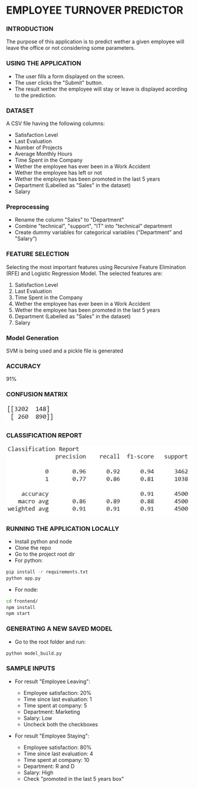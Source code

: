 # EMPLOYEE TURNOVER PREDICTOR

### INTRODUCTION
The purpose of this application is to predict wether a given employee will leave the office or not considering some parameters.

### USING THE APPLICATION
- The user fills a form displayed on the screen.
- The user clicks the "Submit" button.
- The result wether the employee will stay or leave is displayed acording to the prediction.

### DATASET
A CSV file having the following columns:
- Satisfaction Level
- Last Evaluation
- Number of Projects
- Average Monthly Hours
- Time Spent in the Company
- Wether the employee has ever been in a Work Accident
- Wether the employee has left or not
- Wether the employee has been promoted in the last 5 years
- Department (Labelled as "Sales" in the dataset)
- Salary

### Preprocessing
- Rename the column "Sales" to "Department"
- Combine "technical", "support", "IT" into "technical" department
- Create dummy variables for categorical variables ("Department" and "Salary")

### FEATURE SELECTION
Selecting the most important features using Recursive Feature Elimination (RFE) and Logistic Regression Model. The selected features are:
1. Satisfaction Level
2. Last Evaluation
3. Time Spent in the Company
4. Wether the employee has ever been in a Work Accident
5. Wether the employee has been promoted in the last 5 years
6. Department (Labelled as "Sales" in the dataset)
7. Salary

### Model Generation
SVM is being used and a pickle file is generated

### ACCURACY
91%

### CONFUSION MATRIX
![Confusion Matrix](https://github.com/parthsujalshah/Employee-Turnover/blob/main/images/confusion_matrix.jpeg)

### CLASSIFICATION REPORT
![Classification Report](https://github.com/parthsujalshah/Employee-Turnover/blob/main/images/classification_report.jpeg)

### RUNNING THE APPLICATION LOCALLY
- Install python and node
- Clone the repo
- Go to the project root dir
- For python:
```bash
pip install -r requirements.txt
python app.py
```
- For node:
```bash
cd frontend/
npm install
npm start
```
### GENERATING A NEW SAVED MODEL
- Go to the root folder and run:
```bash
python model_build.py
```

### SAMPLE INPUTS
- For result "Employee Leaving":
    - Employee satisfaction: 20%
    - Time since last evaluation: 1
    - Time spent at company: 5
    - Department: Marketing
    - Salary: Low
    - Uncheck both the checkboxes


- For result "Employee Staying":
    - Employee satisfaction: 80%
    - Time since last evaluation: 4
    - Time spent at company: 10
    - Department: R and D
    - Salary: High
    - Check "promoted in the last 5 years box"